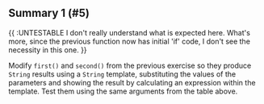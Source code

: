 ## Summary 1 (#5)

{{ :UNTESTABLE I don't really understand what is expected here. What's more, 
since the previous function now has initial 'if' code, I don't see the necessity
in this one. }}

Modify `first()` and `second()` from the previous exercise so they produce
`String` results using a `String` template, substituting the values of the
parameters and showing the result by calculating an expression within the
template. Test them using the same arguments from the table above.